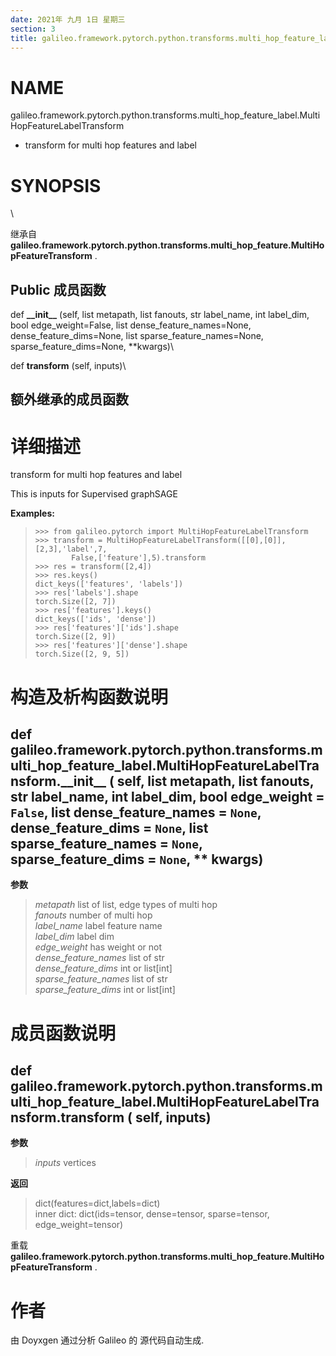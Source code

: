 ```yaml
---
date: 2021年 九月 1日 星期三
section: 3
title: galileo.framework.pytorch.python.transforms.multi_hop_feature_label.MultiHopFeatureLabelTransform
---
```


# NAME

galileo.framework.pytorch.python.transforms.multi_hop_feature_label.MultiHopFeatureLabelTransform
- transform for multi hop features and label

# SYNOPSIS

\

继承自
**galileo.framework.pytorch.python.transforms.multi_hop_feature.MultiHopFeatureTransform**
.

## Public 成员函数

def **\_\_init\_\_** (self, list metapath, list fanouts, str label_name,
int label_dim, bool edge_weight=False, list dense_feature_names=None,
dense_feature_dims=None, list sparse_feature_names=None,
sparse_feature_dims=None, \*\*kwargs)\

def **transform** (self, inputs)\

## 额外继承的成员函数

# 详细描述

transform for multi hop features and label

This is inputs for Supervised graphSAGE

**Examples:**

>     >>> from galileo.pytorch import MultiHopFeatureLabelTransform
>     >>> transform = MultiHopFeatureLabelTransform([[0],[0]],[2,3],'label',7,
>             False,['feature'],5).transform
>     >>> res = transform([2,4])
>     >>> res.keys()
>     dict_keys(['features', 'labels'])
>     >>> res['labels'].shape
>     torch.Size([2, 7])
>     >>> res['features'].keys()
>     dict_keys(['ids', 'dense'])
>     >>> res['features']['ids'].shape
>     torch.Size([2, 9])
>     >>> res['features']['dense'].shape
>     torch.Size([2, 9, 5])

# 构造及析构函数说明

## def galileo.framework.pytorch.python.transforms.multi_hop_feature_label.MultiHopFeatureLabelTransform.\_\_init\_\_ ( self, list metapath, list fanouts, str label_name, int label_dim, bool edge_weight = `False`, list dense_feature_names = `None`, dense_feature_dims = `None`, list sparse_feature_names = `None`, sparse_feature_dims = `None`, \*\* kwargs)

**参数**

> *metapath* list of list, edge types of multi hop\
> *fanouts* number of multi hop\
> *label_name* label feature name\
> *label_dim* label dim\
> *edge_weight* has weight or not\
> *dense_feature_names* list of str\
> *dense_feature_dims* int or list\[int\]\
> *sparse_feature_names* list of str\
> *sparse_feature_dims* int or list\[int\]

# 成员函数说明

## def galileo.framework.pytorch.python.transforms.multi_hop_feature_label.MultiHopFeatureLabelTransform.transform ( self, inputs)

**参数**

> *inputs* vertices

**返回**

> dict(features=dict,labels=dict)\
> inner dict: dict(ids=tensor, dense=tensor, sparse=tensor,
> edge_weight=tensor)

重载
**galileo.framework.pytorch.python.transforms.multi_hop_feature.MultiHopFeatureTransform**
.

# 作者

由 Doyxgen 通过分析 Galileo 的 源代码自动生成.
